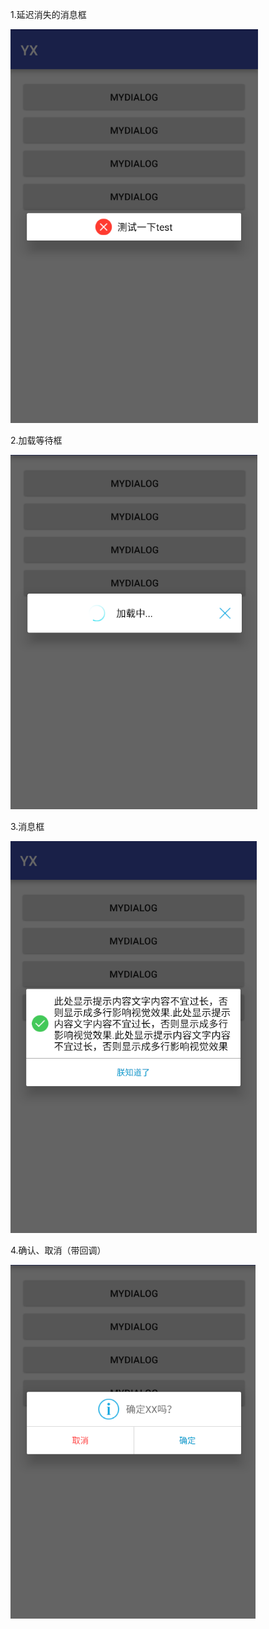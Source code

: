 1.延迟消失的消息框  

![image](https://raw.githubusercontent.com/Aioria987/MyDialog4Android/master/1.png)

2.加载等待框

![image](https://raw.githubusercontent.com/Aioria987/MyDialog4Android/master/2.png)


3.消息框

![image](https://raw.githubusercontent.com/Aioria987/MyDialog4Android/master/3.png)
  
4.确认、取消（带回调）

![image](https://raw.githubusercontent.com/Aioria987/MyDialog4Android/master/4.png)

